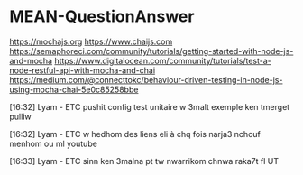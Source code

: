 # MEAN-QuestionAnswer



https://mochajs.org
https://www.chaijs.com
https://semaphoreci.com/community/tutorials/getting-started-with-node-js-and-mocha
https://www.digitalocean.com/community/tutorials/test-a-node-restful-api-with-mocha-and-chai
https://medium.com/@connecttokc/behaviour-driven-testing-in-node-js-using-mocha-chai-5e0c85258bbe

[16:32] Lyam - ETC
pushit config test unitaire w 3malt exemple ken tmerget pulliw

[16:32] Lyam - ETC
w hedhom des liens eli à chq fois narja3 nchouf menhom ou ml youtube

[16:33] Lyam - ETC
sinn ken 3malna pt tw nwarrikom chnwa raka7t fl UT

